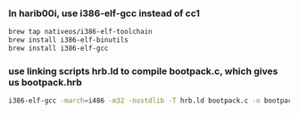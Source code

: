 ### In harib00i, use i386-elf-gcc instead of cc1

```bash
brew tap nativeos/i386-elf-toolchain
brew install i386-elf-binutils 
brew install i386-elf-gcc
```



### use linking scripts hrb.ld to compile bootpack.c, which gives us bootpack.hrb

```bash
i386-elf-gcc -march=i486 -m32 -nostdlib -T hrb.ld bootpack.c -o bootpack.hrb
```

